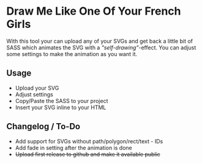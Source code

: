 # Draw Me Like One Of Your French Girls

With this tool your can upload any of your SVGs and get back a little bit of SASS which animates the SVG with a *"self-drawing"*-effect. You can adjust some settings to make the animation as you want it.

## Usage

* Upload your SVG
* Adjust settings
* Copy/Paste the SASS to your project
* Insert your SVG inline to your HTML

## Changelog / To-Do

* Add support for SVGs without path/polygon/rect/text - IDs
* Add fade in setting after the animation is done
* ~~Upload first release to github and make it available public~~